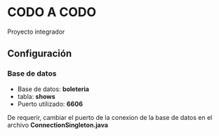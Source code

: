 # CODO A CODO
Proyecto integrador

## Configuración
### Base de datos
- Base de datos: **boleteria**
- tabla: **shows**
- Puerto utilizado: **6606**

De requerir, cambiar el puerto de la conexion de la base de datos en el archivo
**ConnectionSingleton.java**
